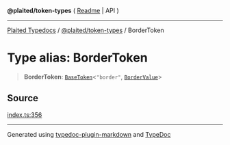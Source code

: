 **@plaited/token-types** ( [Readme](../README.md) \| API )

***

[Plaited Typedocs](../../../modules.md) / [@plaited/token-types](../modules.md) / BorderToken

# Type alias: BorderToken

> **BorderToken**: [`BaseToken`](BaseToken.md)\<`"border"`, [`BorderValue`](BorderValue.md)\>

## Source

[index.ts:356](https://github.com/plaited/plaited/blob/b151218/libs/token-types/src/index.ts#L356)

***

Generated using [typedoc-plugin-markdown](https://www.npmjs.com/package/typedoc-plugin-markdown) and [TypeDoc](https://typedoc.org/)
